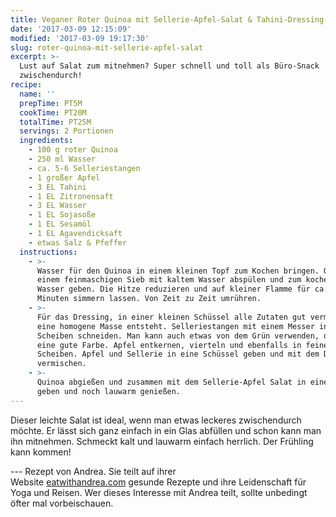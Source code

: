 ```yaml
---
title: Veganer Roter Quinoa mit Sellerie-Apfel-Salat & Tahini-Dressing
date: '2017-03-09 12:15:09'
modified: '2017-03-09 19:17:30'
slug: roter-quinoa-mit-sellerie-apfel-salat
excerpt: >-
  Lust auf Salat zum mitnehmen? Super schnell und toll als Büro-Snack
  zwischendurch!
recipe:
  name: ''
  prepTime: PT5M
  cookTime: PT20M
  totalTime: PT25M
  servings: 2 Portionen
  ingredients:
    - 100 g roter Quinoa
    - 250 ml Wasser
    - ca. 5-6 Selleriestangen
    - 1 großer Apfel
    - 3 EL Tahini
    - 1 EL Zitronensaft
    - 3 EL Wasser
    - 1 EL Sojasoße
    - 1 EL Sesamöl
    - 1 EL Agavendicksaft
    - etwas Salz & Pfeffer
  instructions:
    - >-
      Wasser für den Quinoa in einem kleinen Topf zum Kochen bringen. Quinoa in
      einem feinmaschigen Sieb mit kaltem Wasser abspülen und zum kochenden
      Wasser geben. Die Hitze reduzieren und auf kleiner Flamme für ca. 20
      Minuten simmern lassen. Von Zeit zu Zeit umrühren.
    - >-
      Für das Dressing, in einer kleinen Schüssel alle Zutaten gut vermengen bis
      eine homogene Masse entsteht. Selleriestangen mit einem Messer in fein
      Scheiben schneiden. Man kann auch etwas von dem Grün verwenden, das gibt
      eine gute Farbe. Apfel entkernen, vierteln und ebenfalls in feine
      Scheiben. Apfel und Sellerie in eine Schüssel geben und mit dem Dressing
      vermischen.
    - >-
      Quinoa abgießen und zusammen mit dem Sellerie-Apfel Salat in eine Schüssel
      geben und noch lauwarm genießen.
---
```


Dieser leichte Salat ist ideal, wenn man etwas leckeres zwischendurch möchte. Er lässt sich ganz einfach in ein Glas abfüllen und schon kann man ihn mitnehmen. Schmeckt kalt und lauwarm einfach herrlich. Der Frühling kann kommen!

\--- Rezept von Andrea. Sie teilt auf ihrer Website [eatwithandrea.com](http://www.eatwithandrea.com/) gesunde Rezepte und ihre Leidenschaft für Yoga und Reisen. Wer dieses Interesse mit Andrea teilt, sollte unbedingt öfter mal vorbeischauen.
